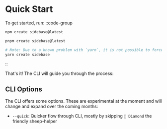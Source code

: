 # Quick Start

To get started, run:
::code-group
```bash [npm]
npm create sidebase@latest
```
```bash [pnpm]
pnpm create sidebase@latest
```
```bash [yarn]
# Note: Due to a known problem with `yarn`, it is not possible to force yarn to always use `@latest`: https://github.com/yarnpkg/yarn/issues/6587
yarn create sidebase
```
::

That's it! The CLI will guide you through the process:

<!-- TODO: Add image of CLI flow -->

## CLI Options

The CLI offers some options. These are experimental at the moment and will change and expand over the coming months:
- `--quick`: Quicker flow through CLI, mostly by skipping `🐑 Diamond` the friendly sheep-helper
